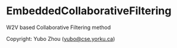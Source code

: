 # EmbeddedCollaborativeFiltering
W2V based Collaborative Filtering method


Copyright: Yubo Zhou (yubo@cse.yorku.ca)